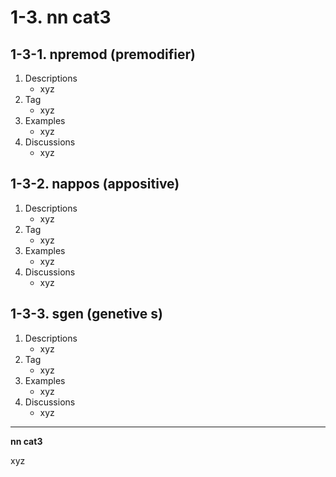 # 1-3\. nn cat3

## 1-3-1\. npremod (premodifier)

1. Descriptions
    - xyz
2. Tag
    - xyz
3. Examples
    - xyz
4. Discussions
    - xyz

## 1-3-2\. nappos (appositive)

1. Descriptions
    - xyz
2. Tag
    - xyz
3. Examples
    - xyz
4. Discussions
    - xyz

## 1-3-3\. sgen (genetive s)

1. Descriptions
    - xyz
2. Tag
    - xyz
3. Examples
    - xyz
4. Discussions
    - xyz

---

**nn cat3**

xyz
